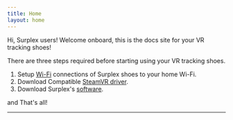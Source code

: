 ```yaml
---
title: Home
layout: home
---
```


Hi, Surplex users! Welcome onboard, this is the docs site for your VR tracking shoes!

There are three steps required before starting using your VR tracking shoes.

1. Setup [Wi-Fi] connections of Surplex shoes to your home Wi-Fi.
2. Download Compatible [SteamVR driver].
3. Download Surplex's [software].

and That's all!

----
[Wi-Fi]: /wifi.html
[SteamVR driver]: https://just-the-docs.github.io/just-the-docs/
[software]: https://just-the-docs.github.io/just-the-docs/
